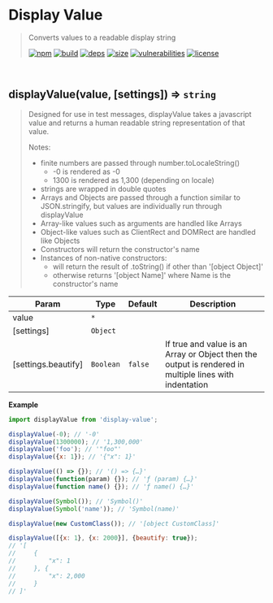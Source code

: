 # Display Value

> Converts values to a readable display string
>
> [![npm][npm]][npm-url]
[![build][build]][build-url]
[![deps][deps]][deps-url]
[![size][size]][size-url]
[![vulnerabilities][vulnerabilities]][vulnerabilities-url]
[![license][license]][license-url]


<br><a name="displayValue"></a>

## displayValue(value, [settings]) ⇒ <code>string</code>
> Designed for use in test messages, displayValue takes a javascript value and returns a human readable string representation of that value.
> 
> Notes:
> - finite numbers are passed through number.toLocaleString()
>   - -0 is rendered as -0
>   - 1300 is rendered as 1,300 (depending on locale)
> - strings are wrapped in double quotes
> - Arrays and Objects are passed through a function similar to JSON.stringify, but values are individually run through displayValue
> - Array-like values such as arguments are handled like Arrays
> - Object-like values such as ClientRect and DOMRect are handled like Objects
> - Constructors will return the constructor's name
> - Instances of non-native constructors:
>   - will return the result of .toString() if other than '[object Object]'
>   - otherwise returns '[object Name]' where Name is the constructor's name


| Param | Type | Default | Description |
| --- | --- | --- | --- |
| value | <code>\*</code> |  |  |
| [settings] | <code>Object</code> |  |  |
| [settings.beautify] | <code>Boolean</code> | <code>false</code> | If true and value is an Array or Object then the output is rendered in multiple lines with indentation |

**Example**  
``` javascript
import displayValue from 'display-value';

displayValue(-0); // '-0'
displayValue(1300000); // '1,300,000'
displayValue('foo'); // '"foo"'
displayValue({x: 1}); // '{"x": 1}'

displayValue(() => {}); // '() => {…}'
displayValue(function(param) {}); // 'ƒ (param) {…}'
displayValue(function name() {}); // 'ƒ name() {…}'

displayValue(Symbol()); // 'Symbol()'
displayValue(Symbol('name')); // 'Symbol(name)'

displayValue(new CustomClass()); // '[object CustomClass]'

displayValue([{x: 1}, {x: 2000}], {beautify: true});
// '[
//     {
//         "x": 1
//     }, {
//         "x": 2,000
//     }
// ]'
```

[npm]: https://img.shields.io/npm/v/display-value.svg
[npm-url]: https://npmjs.com/package/display-value
[build]: https://travis-ci.org/DarrenPaulWright/display-value.svg?branch&#x3D;master
[build-url]: https://travis-ci.org/DarrenPaulWright/display-value
[deps]: https://david-dm.org/DarrenPaulWright/display-value.svg
[deps-url]: https://david-dm.org/DarrenPaulWright/display-value
[size]: https://packagephobia.now.sh/badge?p&#x3D;display-value
[size-url]: https://packagephobia.now.sh/result?p&#x3D;display-value
[vulnerabilities]: https://snyk.io/test/github/DarrenPaulWright/display-value/badge.svg?targetFile&#x3D;package.json
[vulnerabilities-url]: https://snyk.io/test/github/DarrenPaulWright/display-value?targetFile&#x3D;package.json
[license]: https://img.shields.io/github/license/DarrenPaulWright/display-value.svg
[license-url]: https://npmjs.com/package/display-value/LICENSE.md
